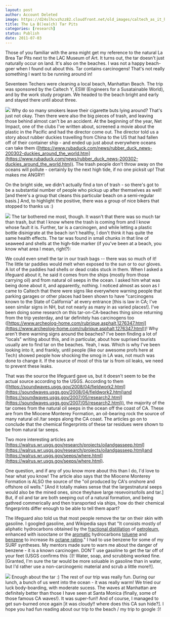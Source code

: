 ```yaml
---
layout: post
author: Account Deleted
image: https://d24slhcvzhzz82.cloudfront.net/old_images/caltech_as_it_happens/6a0105349b8251970b01543355bc5d970c.jpg
title: The La B()ea(ch) Tar Pits 
categories: [research]
status: Publish
date: 2011-07-03
---
```



Those of you familiar with the area might get my reference to the natural La Brea Tar Pits next to the LAC Museum of Art. It turns out, the tar doesn't just naturally occur on land. It's also on the beaches. I was not a happy beach-goer when I found out about this. Tar contains carcinogens! That's not really something I want to be running around in!

Seventeen Techers were cleaning a local beach, Manhattan Beach. The trip was sponsored by the Caltech Y, ESW (Engineers for a Susatainable World), and by the work study program. We headed to the beach bright and early and stayed there until about three.


![](https://d24slhcvzhzz82.cloudfront.net/old_images/caltech_as_it_happens/6a0105349b8251970b01543355be93970c.jpg)
Why do so many smokers leave their cigarette buts lying around? That's just not okay. Then there were also the big pieces of trash, and leaving those behind almost can't be an accident. At the beginning of the year, Net Impact, one of the clubs I've written about, screened a movie about the plastic in the Pacific and had the director come out. The director told us a story about rubber duckies travelling from China to the US that had fallen off of their container ship - and ended up just about everywhere oceans can take them ([https://www.rubaduck.com/news/rubber_duck_news-200302-duckies_around_the_world.htm](https://www.rubaduck.com/news/rubber_duck_news-200302-duckies_around_the_world.htm)). The trash people don't throw away on the oceans will pollute - certainly by the next high tide, if no one picksit up! That makes me ANGRY!

On the bright side, we didn't actually find a ton of trash - so there's got to be a substantial number of people who pickup up after themselves as well! [and there's a group that cleans this particular beach on a semi-regular basis.] And, to highlight the positive, there was a group of nice bikers that stopped to thanks us :)

![](https://d24slhcvzhzz82.cloudfront.net/old_images/caltech_as_it_happens/6a0105349b8251970b01538f827c71970b.jpg)
The tar bothered me most, though. It wasn't that there was so much tar than trash, but that I know where the trash is coming from and I know whose fault it is. Further, tar is a carcinogen, and while letting a plastic bottle disinigrate at the beach isn't healthy, I don't think it has quite the same health effects. The tar was found in small chunks in that line of seaweed and shells at the high-tide marker (if you've been at a beach, you know what area I mean, right?):

We could even smell the tar in our trash bags -- there was so much of it! The little tar paddies would melt when exposed to the sun or to our gloves. A lot of the paddies had shells or dead crabs stuck in them. When I asked a lifeguard about it, he said it comes from the ships (mostly from those carrying oil) and from natural oil seeps in the ocean. I asked him what was being done about it, and apparently, nothing. I noticed almost as soon as I came to Caltech that there were signs like everywhere warning people that parking garages or other places had been shown to have "carcinogens known to the State of California" at every entrance [this is law in CA; I've seen similar signs in NH, but not nearly as many in as varied places!]. I've been doing some research on this tar-on-CA-beaches thing since returning from the trip yesterday, and tar definitely has carcinogens too ([https://www.archeolog-home.com/rubrique,asphalt,1276347.html](https://www.archeolog-home.com/rubrique,asphalt,1276347.html))! Why aren't there warning signs around the beaches? I've been finding a lot of "locals" writing about this, and in particular, about how suprised tourists usually are to find tar on the beaches. Yeah, I was. Which is why I've been looking into it, and frankly, until people (like our awesome profs here at Tech) showed people how shocking the smog in LA was, not much was done to change it. If the source of most of this tar is from oil leaks, we need to prevent these leaks.

That was the source the lifeguard gave us, but it doesn't seem to be the actual source according to the USGS. According to them ([https://soundwaves.usgs.gov/2008/04/fieldwork2.html](https://soundwaves.usgs.gov/2008/04/fieldwork2.html)and [https://soundwaves.usgs.gov/2007/05/research2.html](https://soundwaves.usgs.gov/2007/05/research2.html)), the majority of the tar comes from the natural oil seeps in the ocean off the coast of CA. These are from the Miocene Monterey Formation, an oil-bearing rock the source of many natural oil /tar seeps along the CA coast. The articles go on to conclude that the chemical fingerprints of these tar residues were shown to be from natural tar seeps.

Two more interesting articles are [https://walrus.wr.usgs.gov/research/projects/oilandgasseep.html](https://walrus.wr.usgs.gov/research/projects/oilandgasseep.html)and [https://walrus.wr.usgs.gov/seeps/where.html](https://walrus.wr.usgs.gov/seeps/where.html). 

One question, and if any of you know more about this than I do, I'd love to hear what you know! The article also says that the Miocene Monterey Formation is ALSO the source of the "oil produced by CA's onshore and offshore oil wells." [And it totally makes sense that the largestnatural seeps would also be the mined ones, since theyhave large resevoirsofoils and tar.] But, if oil and tar are both seeping out of a natural formation, and being gathred commerically and then transported via ships, how do their chemical fingerprints differ enough to be able to tell them apart?

The lifeguard also told us that most people remove the tar on their skin with gasoline. I googled gasoline, and Wikipedia says that "It consists mostly of aliphatic hydrocarbons obtained by the [fractional distillation](https://en.wikipedia.org/wiki/Fractional_distillation) of [petroleum](https://en.wikipedia.org/wiki/Petroleum), enhanced with isooctane or the [aromatic](https://en.wikipedia.org/wiki/Aromaticity) hydrocarbons [toluene](https://en.wikipedia.org/wiki/Toluene) and [benzene](https://en.wikipedia.org/wiki/Benzene) to increase its [octane rating](https://en.wikipedia.org/wiki/Octane_rating)." I had to use benzene for some of my SURF syntheses. My mentors made sure to warn me about the danger of benzene - it is a known carcinogen. DON'T use gasoline to get the tar off of your feet (USGS confirms this :))! Water, soap, and scrubbing worked fine. [Granted, I'm sure the tar would be more soluable in gasoline than in water, but I'd rather use a non-carcinogenic material and scrub a little more!!].


![](https://d24slhcvzhzz82.cloudfront.net/old_images/caltech_as_it_happens/6a0105349b8251970b014e8975d1b9970d.jpg)
Enough about the tar :) The rest of our trip was really fun. During our lunch, a bunch of us went into the ocean - it was really warm! We tried our luck body-boarding, with moderate sucess. The waves at Manhattan are definitely better than those I have seen at Santa Monica (finally, some of those famous CA waves!). It was super-fun!! And of course, I managed to get sun-burned once again [it was cloudy!! where does this CA sun hide?]. I hope you had fun reading about our trip to the beach / my trip to google :)!


